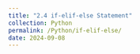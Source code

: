 ```yaml
---
title: "2.4 if-elif-else Statement"
collection: Python
permalink: /Python/if-elif-else/
date: 2024-09-08
---
```

